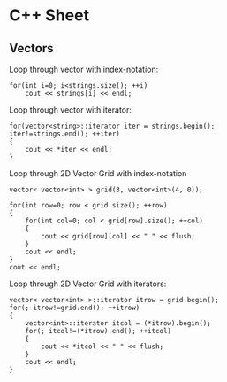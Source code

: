 # C++ Sheet

## Vectors

Loop through vector with index-notation:
```
for(int i=0; i<strings.size(); ++i)
    cout << strings[i] << endl;

```

Loop through vector with iterator:
```
for(vector<string>::iterator iter = strings.begin(); iter!=strings.end(); ++iter)
{
    cout << *iter << endl;
}
```

Loop through 2D Vector Grid with index-notation
```
vector< vector<int> > grid(3, vector<int>(4, 0));

for(int row=0; row < grid.size(); ++row)
{
    for(int col=0; col < grid[row].size(); ++col)
    {
        cout << grid[row][col] << " " << flush;
    }
    cout << endl;
}
cout << endl;
```

Loop through 2D Vector Grid with iterators:
```
vector< vector<int> >::iterator itrow = grid.begin();
for(; itrow!=grid.end(); ++itrow)
{
    vector<int>::iterator itcol = (*itrow).begin();
    for(; itcol!=(*itrow).end(); ++itcol)
    {
        cout << *itcol << " " << flush;
    }
    cout << endl;
}
```
